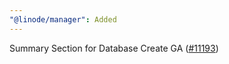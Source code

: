 ```yaml
---
"@linode/manager": Added
---
```


Summary Section for Database Create GA ([#11193](https://github.com/linode/manager/pull/11193))
